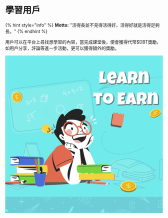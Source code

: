 # 學習用戶

{% hint style="info" %}
**Motto:** "活得長並不見得活得好，活得好就是活得足夠長。"
{% endhint %}

用戶可以在平台上尋找想學習的內容，當完成課堂後，便會獲得代幣$DBT獎勵，如用戶分享，評論等進一步活動，更可以獲得額外的獎勵。

![](../.gitbook/assets/IG-post-S5-LearnToEarn.png)
